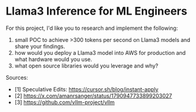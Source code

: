 # Llama3 Inference for ML Engineers

For this project, I'd like you to research and implement the following:

1) small POC to achieve >300 tokens per second on Llama3 models and share your findings. 
2) how would you deploy a Llama3 model into AWS for production and what hardware would you use.
3) what open source libraries would you leverage and why?

Sources:
- [1] Speculative Edits: https://cursor.sh/blog/instant-apply
- [2] https://x.com/amanrsanger/status/1790947733899203027
- [3] https://github.com/vllm-project/vllm
